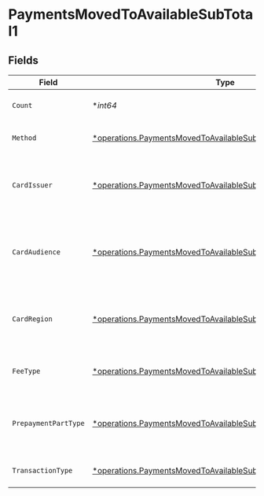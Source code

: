 # PaymentsMovedToAvailableSubTotal1


## Fields

| Field                                                                                                                                             | Type                                                                                                                                              | Required                                                                                                                                          | Description                                                                                                                                       | Example                                                                                                                                           |
| ------------------------------------------------------------------------------------------------------------------------------------------------- | ------------------------------------------------------------------------------------------------------------------------------------------------- | ------------------------------------------------------------------------------------------------------------------------------------------------- | ------------------------------------------------------------------------------------------------------------------------------------------------- | ------------------------------------------------------------------------------------------------------------------------------------------------- |
| `Count`                                                                                                                                           | **int64*                                                                                                                                          | :heavy_minus_sign:                                                                                                                                | Number of transactions of this type                                                                                                               | 50                                                                                                                                                |
| `Method`                                                                                                                                          | [*operations.PaymentsMovedToAvailableSubTotalMethod1](../../models/operations/paymentsmovedtoavailablesubtotalmethod1.md)                         | :heavy_minus_sign:                                                                                                                                | Payment type of the transactions                                                                                                                  | creditcard                                                                                                                                        |
| `CardIssuer`                                                                                                                                      | [*operations.PaymentsMovedToAvailableSubTotalCardIssuer1](../../models/operations/paymentsmovedtoavailablesubtotalcardissuer1.md)                 | :heavy_minus_sign:                                                                                                                                | In case of payments transactions with card, the card issuer will be available                                                                     | amex                                                                                                                                              |
| `CardAudience`                                                                                                                                    | [*operations.PaymentsMovedToAvailableSubTotalCardAudience1](../../models/operations/paymentsmovedtoavailablesubtotalcardaudience1.md)             | :heavy_minus_sign:                                                                                                                                | In case of payments trnsactions with card, the card audience will be available.                                                                   | other                                                                                                                                             |
| `CardRegion`                                                                                                                                      | [*operations.PaymentsMovedToAvailableSubTotalCardRegion1](../../models/operations/paymentsmovedtoavailablesubtotalcardregion1.md)                 | :heavy_minus_sign:                                                                                                                                | In case of payments transactions with card, the card region will be available.                                                                    | domestic                                                                                                                                          |
| `FeeType`                                                                                                                                         | [*operations.PaymentsMovedToAvailableSubTotalFeeType1](../../models/operations/paymentsmovedtoavailablesubtotalfeetype1.md)                       | :heavy_minus_sign:                                                                                                                                | Present when the transaction represents a fee.                                                                                                    | payment-fee                                                                                                                                       |
| `PrepaymentPartType`                                                                                                                              | [*operations.PaymentsMovedToAvailableSubTotalPrepaymentPartType1](../../models/operations/paymentsmovedtoavailablesubtotalprepaymentparttype1.md) | :heavy_minus_sign:                                                                                                                                | Prepayment part: fee itself, reimbursement, discount, VAT or rounding compensation.                                                               | fee                                                                                                                                               |
| `TransactionType`                                                                                                                                 | [*operations.PaymentsMovedToAvailableSubTotalTransactionType1](../../models/operations/paymentsmovedtoavailablesubtotaltransactiontype1.md)       | :heavy_minus_sign:                                                                                                                                | Represents the transaction type                                                                                                                   | payment                                                                                                                                           |